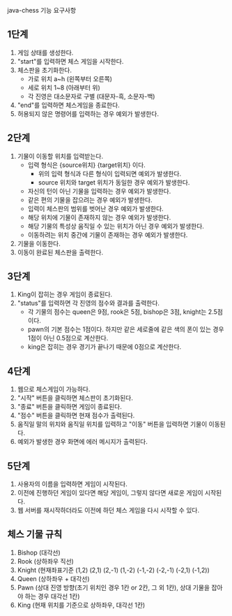 java-chess 기능 요구사항

## 1단계

1. 게임 상태를 생성한다.
2. "start"를 입력하면 체스 게임을 시작한다.
3. 체스판을 초기화한다.
    - 가로 위치 a~h (왼쪽부터 오른쪽)
    - 세로 위치 1~8 (아래부터 위)
    - 각 진영은 대소문자로 구별 (대문자-흑, 소문자-백)
4. "end"를 입력하면 체스게임을 종료한다.
5. 허용되지 않은 명령어를 입력하는 경우 예외가 발생한다.

## 2단계

1. 기물이 이동할 위치를 입력받는다.
    - 입력 형식은 {source위치} {target위치} 이다.
        - 위의 입력 형식과 다른 형식이 입력되면 예외가 발생한다.
        - source 위치와 target 위치가 동일한 경우 예외가 발생한다.
    - 자신의 턴이 아닌 기물을 입력하는 경우 예외가 발생한다.
    - 같은 편의 기물을 잡으려는 경우 예외가 발생한다.
    - 입력이 체스판의 범위를 벗어난 경우 예외가 발생한다.
    - 해당 위치에 기물이 존재하지 않는 경우 예외가 발생한다.
    - 해당 기물의 특성상 움직일 수 있는 위치가 아닌 경우 예외가 발생한다.
    - 이동하려는 위치 중간에 기물이 존재하는 경우 예외가 발생한다.
2. 기물을 이동한다.
3. 이동이 완료된 체스판을 출력한다.

## 3단계

1. King이 잡히는 경우 게임이 종료된다.
2. "status"를 입력하면 각 진영의 점수와 결과를 출력한다.
    - 각 기물의 점수는 queen은 9점, rook은 5점, bishop은 3점, knight는 2.5점이다.
    - pawn의 기본 점수는 1점이다. 하지만 같은 세로줄에 같은 색의 폰이 있는 경우 1점이 아닌 0.5점으로 계산한다.
    - king은 잡히는 경우 경기가 끝나기 때문에 0점으로 계산한다.

## 4단계

1. 웹으로 체스게임이 가능하다.
2. "시작" 버튼을 클릭하면 체스판이 초기화된다.
3. "종료" 버튼을 클릭하면 게임이 종료된다.
4. "점수" 버튼을 클릭하면 현재 점수가 출력된다.
5. 움직일 말의 위치와 움직일 위치를 입력하고 "이동" 버튼을 입력하면 기물이 이동된다.
6. 예외가 발생한 경우 화면에 에러 메시지가 출력된다.

## 5단계

1. 사용자의 이름을 입력하면 게임이 시작된다.
2. 이전에 진행하던 게임이 있다면 해당 게임이, 그렇지 않다면 새로운 게임이 시작된다.
3. 웹 서버를 재시작하더라도 이전에 하던 체스 게임을 다시 시작할 수 있다.

## 체스 기물 규칙

1. Bishop (대각선)
2. Rook (상하좌우 직선)
3. Knight (현재좌표기준 (1,2) (2,1) (2,-1) (1,-2) (-1,-2) (-2,-1) (-2,1) (-1,2))
4. Queen (상하좌우 + 대각선)
5. Pawn (상대 진영 방향(초기 위치인 경우 1칸 or 2칸, 그 외 1칸), 상대 기물을 잡아야 하는 경우 대각선 1칸)
6. King (현재 위치를 기준으로 상하좌우, 대각선 1칸)
